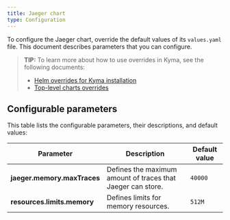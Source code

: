 ```yaml
---
title: Jaeger chart
type: Configuration
---
```


To configure the Jaeger chart, override the default values of its `values.yaml` file. This document describes parameters that you can configure.

>**TIP:** To learn more about how to use overrides in Kyma, see the following documents:
>* [Helm overrides for Kyma installation](/root/kyma/#configuration-helm-overrides-for-kyma-installation)
>* [Top-level charts overrides](/root/kyma/#configuration-helm-overrides-for-kyma-installation-top-level-charts-overrides)

## Configurable parameters

This table lists the configurable parameters, their descriptions, and default values:

| Parameter | Description | Default value |
|-----------|-------------|---------------|
| **jaeger.memory.maxTraces** | Defines the maximum amount of traces that Jaeger can store. | `40000` |
| **resources.limits.memory** | Defines limits for memory resources. | `512M` |
